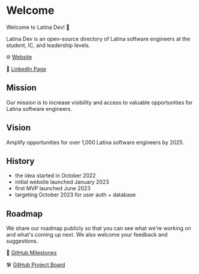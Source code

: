 # Welcome

Welcome to Latina Dev! 🦉

Latina Dev is an open-source directory of Latina software engineers at the student, IC, and leadership levels.

🌐 [Website](https://latina.dev)

💼 [LinkedIn Page](https://linkedin.com/company/latina-dev)

## Mission

Our mission is to increase visibility and access to valuable opportunities for Latina software engineers.

## Vision

Amplify opportunities for over 1,000 Latina software engineers by 2025.

## History

- the idea started in October 2022
- initial website launched January 2023
- first MVP launched June 2023
- targeting October 2023 for user auth + database

## Roadmap

We share our roadmap publicly so that you can see what we're working on and what's coming up next. We also welcome your feedback and suggestions.

🎯 [GitHub Milestones](https://github.com/Latina-Dev/latina-dev/milestones)

🛠️ [GitHub Project Board](https://github.com/orgs/Latina-Dev/projects/1)
